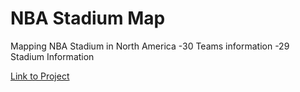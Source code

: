 # NBA Stadium Map
Mapping NBA Stadium in North America
-30 Teams information
-29 Stadium Information

[Link to Project](https://tianxiang-mike-jiang.github.io/web-mapping-Final-Project/)
